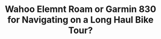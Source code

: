 ---
layout: community
category: community
title: "Wahoo Elemnt Roam or Garmin 830 for Navigating on a Long Haul Bike Tour?"
description: "We are not interested in tracking what we did or how fast. Just how to get from A to B safely along scenic routes.  Consider Hammerhead Karoo 2. I have the original Karoo. Both version (1 and 2) have beautiful screens easily readable even at high sun, an easy interconnection with Kamoot"
isTopLevel: false
isSingleLevel: false
isArticle: false
datePublished: 2022-06-20 17:16:00 +0300
dateModified: 2022-06-20 17:16:00 +0300
published: false
---